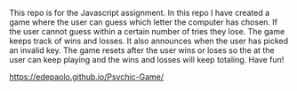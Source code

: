 This repo is for the Javascript assignment. In this repo I have created a game where the user can guess which letter the computer has chosen. If the user cannot guess within a certain number of tries they lose. The game keeps track of wins and losses. It also announces when the user has picked an invalid key. The game resets after the user wins or loses so the at the user can keep playing and the wins and losses will keep totaling. Have fun!

https://edepaolo.github.io/Psychic-Game/
